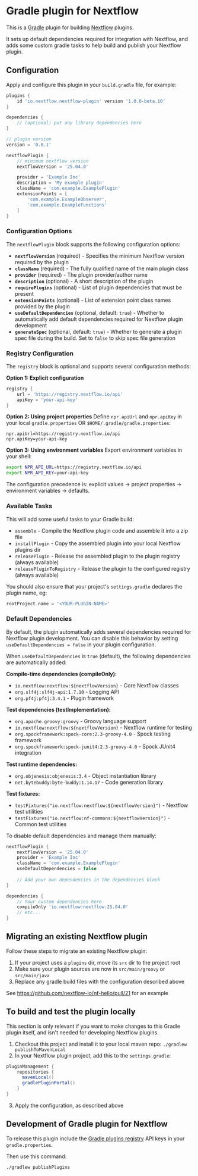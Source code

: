 # Gradle plugin for Nextflow

This is a [Gradle](https://gradle.org/) plugin for building [Nextflow](https://www.nextflow.io/) plugins.

It sets up default dependencies required for integration with Nextflow, and adds some custom gradle tasks
to help build and publish your Nextflow plugin.

## Configuration

Apply and configure this plugin in your `build.gradle` file, for example:

```gradle
plugins {
    id 'io.nextflow.nextflow-plugin' version '1.0.0-beta.10'
}

dependencies {
    // (optional) put any library dependencies here
}

// plugin version
version = '0.0.1'

nextflowPlugin {
    // minimum nextflow version
    nextflowVersion = '25.04.0'

    provider = 'Example Inc'
    description = 'My example plugin'
    className = 'com.example.ExamplePlugin'
    extensionPoints = [
        'com.example.ExampleObserver',
        'com.example.ExampleFunctions'
    ]
}
```

### Configuration Options

The `nextflowPlugin` block supports the following configuration options:

- **`nextflowVersion`** (required) - Specifies the minimum Nextflow version required by the plugin
- **`className`** (required) - The fully qualified name of the main plugin class
- **`provider`** (required) - The plugin provider/author name
- **`description`** (optional) - A short description of the plugin
- **`requirePlugins`** (optional) - List of plugin dependencies that must be present
- **`extensionPoints`** (optional) - List of extension point class names provided by the plugin
- **`useDefaultDependencies`** (optional, default: `true`) - Whether to automatically add default dependencies required for Nextflow plugin development
- **`generateSpec`** (optional, default: `true`) - Whether to generate a plugin spec file during the build. Set to `false` to skip spec file generation

### Registry Configuration

The `registry` block is optional and supports several configuration methods:

**Option 1: Explicit configuration**
```gradle
registry {
    url = 'https://registry.nextflow.io/api'
    apiKey = 'your-api-key'
}
```

**Option 2: Using project properties**
Define `npr.apiUrl` and `npr.apiKey` in your local `gradle.properties` OR `$HOME/.gradle/gradle.properties`:

```properties
npr.apiUrl=https://registry.nextflow.io/api
npr.apiKey=your-api-key
```

**Option 3: Using environment variables**
Export environment variables in your shell:

```bash
export NPR_API_URL=https://registry.nextflow.io/api
export NPR_API_KEY=your-api-key
```

The configuration precedence is: explicit values → project properties → environment variables → defaults.

### Available Tasks

This will add some useful tasks to your Gradle build:
* `assemble` - Compile the Nextflow plugin code and assemble it into a zip file
* `installPlugin` - Copy the assembled plugin into your local Nextflow plugins dir
* `releasePlugin` - Release the assembled plugin to the plugin registry (always available)
* `releasePluginToRegistry` - Release the plugin to the configured registry (always available)

You should also ensure that your project's `settings.gradle` declares the plugin name, eg:
```gradle
rootProject.name = '<YOUR-PLUGIN-NAME>'
```

### Default Dependencies

By default, the plugin automatically adds several dependencies required for Nextflow plugin development. You can disable this behavior by setting `useDefaultDependencies = false` in your plugin configuration.

When `useDefaultDependencies` is `true` (default), the following dependencies are automatically added:

**Compile-time dependencies (compileOnly):**
- `io.nextflow:nextflow:${nextflowVersion}` - Core Nextflow classes
- `org.slf4j:slf4j-api:1.7.10` - Logging API
- `org.pf4j:pf4j:3.4.1` - Plugin framework

**Test dependencies (testImplementation):**
- `org.apache.groovy:groovy` - Groovy language support
- `io.nextflow:nextflow:${nextflowVersion}` - Nextflow runtime for testing
- `org.spockframework:spock-core:2.3-groovy-4.0` - Spock testing framework
- `org.spockframework:spock-junit4:2.3-groovy-4.0` - Spock JUnit4 integration

**Test runtime dependencies:**
- `org.objenesis:objenesis:3.4` - Object instantiation library
- `net.bytebuddy:byte-buddy:1.14.17` - Code generation library

**Test fixtures:**
- `testFixtures("io.nextflow:nextflow:${nextflowVersion}")` - Nextflow test utilities
- `testFixtures("io.nextflow:nf-commons:${nextflowVersion}")` - Common test utilities

To disable default dependencies and manage them manually:

```gradle
nextflowPlugin {
    nextflowVersion = '25.04.0'
    provider = 'Example Inc'
    className = 'com.example.ExamplePlugin'
    useDefaultDependencies = false
    
    // Add your own dependencies in the dependencies block
}

dependencies {
    // Your custom dependencies here
    compileOnly 'io.nextflow:nextflow:25.04.0'
    // etc...
}
```

## Migrating an existing Nextflow plugin

Follow these steps to migrate an existing Nextflow plugin:

1. If your project uses a `plugins` dir, move its `src` dir to the project root
2. Make sure your plugin sources are now in `src/main/groovy` or `src/main/java`
3. Replace any gradle build files with the configuration described above

See https://github.com/nextflow-io/nf-hello/pull/21 for an example

## To build and test the plugin locally

This section is only relevant if you want to make changes to this Gradle plugin itself, and isn't 
needed for developing Nextflow plugins.

1. Checkout this project and install it to your local maven repo: `./gradlew publishToMavenLocal`
2. In your Nextflow plugin project, add this to the `settings.gradle`:
```gradle
pluginManagement {
    repositories {
      mavenLocal()
      gradlePluginPortal()
    }
}
```
3. Apply the configuration, as described above


## Development of Gradle plugin for Nextflow 

To release this plugin include the [Gradle plugins registry](https://plugins.gradle.org) API keys in your `gradle.properties`. 

Then use this command:

```
./gradlew publishPlugins
```
